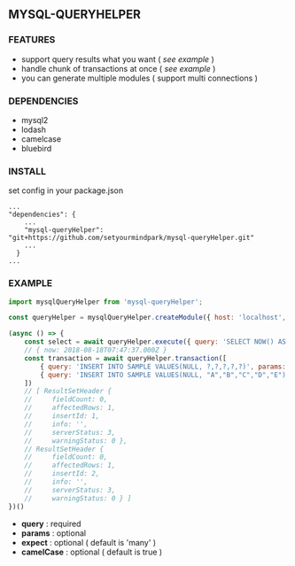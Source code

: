 ## MYSQL-QUERYHELPER
### FEATURES
- support query results what you want ( *see example* )
- handle chunk of transactions at once ( *see example* )
- you can generate multiple modules ( support multi connections ) 

### DEPENDENCIES
- mysql2
- lodash
- camelcase
- bluebird

### INSTALL
set config in your package.json
``` 
...
"dependencies": {
    ...
    "mysql-queryHelper": "git+https://github.com/setyourmindpark/mysql-queryHelper.git"
    ...
  }
...
```

### EXAMPLE
``` javascript
import mysqlQueryHelper from 'mysql-queryHelper';

const queryHelper = mysqlQueryHelper.createModule({ host: 'localhost', port: '3306', user: 'user', database: 'database', password: 'password', connectionLimit: 10 });

(async () => {
    const select = await queryHelper.execute({ query: 'SELECT NOW() AS ? FROM DUAL', params: ['NOW'], expect: 'single', camelCase: true });
    // { now: 2018-08-18T07:47:37.000Z }
    const transaction = await queryHelper.transaction([
        { query: 'INSERT INTO SAMPLE VALUES(NULL, ?,?,?,?,?)', params: ['A', 'A', 'A', 'A', 'A'] },
        { query: 'INSERT INTO SAMPLE VALUES(NULL, "A","B","C","D","E")' }
    ])
    // [ ResultSetHeader {
    //     fieldCount: 0,
    //     affectedRows: 1,
    //     insertId: 1,
    //     info: '',
    //     serverStatus: 3,
    //     warningStatus: 0 },
    // ResultSetHeader {
    //     fieldCount: 0,
    //     affectedRows: 1,
    //     insertId: 2,
    //     info: '',
    //     serverStatus: 3,
    //     warningStatus: 0 } ]
})()
```
- **query** : required 
- **params** : optional
- **expect** : optional ( default is 'many' )
- **camelCase** : optional ( default is true )